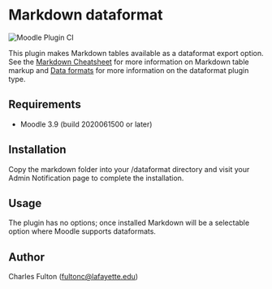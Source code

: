 Markdown dataformat
===================

![Moodle Plugin CI](https://github.com/LafColITS/moodle-dataformat_markdown/workflows/Moodle%20Plugin%20CI/badge.svg)

This plugin makes Markdown tables available as a dataformat export option. See the [Markdown Cheatsheet](https://github.com/adam-p/markdown-here/wiki/Markdown-Cheatsheet#tables) for more information on Markdown table markup and [Data formats](https://docs.moodle.org/dev/Data_formats) for more information on the dataformat plugin type.

Requirements
------------
- Moodle 3.9 (build 2020061500 or later)

Installation
------------
Copy the markdown folder into your /dataformat directory and visit your Admin Notification page to complete the installation.

Usage
-----
The plugin has no options; once installed Markdown will be a selectable option where Moodle supports dataformats.

Author
-----
Charles Fulton (fultonc@lafayette.edu)

